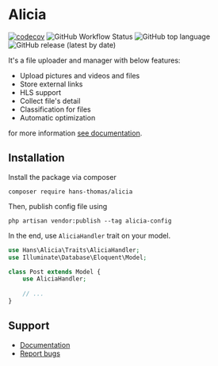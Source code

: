 # Alicia

[![codecov](https://codecov.io/gh/hans-thomas/alicia/branch/master/graph/badge.svg?token=X1D6I0JLSZ)](https://codecov.io/gh/hans-thomas/alicia)
![GitHub Workflow Status](https://img.shields.io/github/actions/workflow/status/hans-thomas/alicia/php.yml)
![GitHub top language](https://img.shields.io/github/languages/top/hans-thomas/alicia)
![GitHub release (latest by date)](https://img.shields.io/github/v/release/hans-thomas/alicia)

It's a file uploader and manager with below features:

- Upload pictures and videos and files
- Store external links
- HLS support
- Collect file's detail
- Classification for files
- Automatic optimization

for more information [see documentation](https://docs-alicia.vercel.app/).

## Installation

Install the package via composer

```shell
composer require hans-thomas/alicia
```

Then, publish config file using

```shell
php artisan vendor:publish --tag alicia-config
```

In the end, use `AliciaHandler` trait on your model.

```php
use Hans\Alicia\Traits\AliciaHandler;
use Illuminate\Database\Eloquent\Model;

class Post extends Model {
    use AliciaHandler;
    
    // ...
}
```

Support
-------

- [Documentation](https://docs-alicia.vercel.app/)
- [Report bugs](https://github.com/hans-thomas/alicia/issues)

